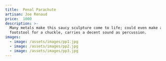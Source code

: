 ```yaml
---
title:  Penal Parachute
artisan: Joe Renaud
price:  1000
description: >-
  Many metals make this saucy sculpture come to life; could even make a great
  footstool for a chuckle, carries a decent sound as percussion. 
images:
  - image: /assets/images/pp1.jpg
  - image: /assets/images/pp2.jpg
  - image: /assets/images/pp3.jpg
---
```


